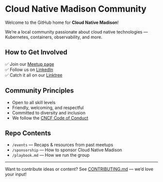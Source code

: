 # Cloud Native Madison Community

Welcome to the GitHub home for **Cloud Native Madison**! 

We’re a local community passionate about cloud native technologies — Kubernetes, containers, observability, and more.

## How to Get Involved

✅ Join our [Meetup page](https://community.cncf.io/cloud-native-madison/)  
✅ Follow us on [LinkedIn](https://www.linkedin.com/company/cloud-native-madison)  
✅ Catch it all on our [Linktree](https://linktr.ee/cloud.native.madison)

## Community Principles

- Open to all skill levels
- Friendly, welcoming, and respectful
- Committed to diversity and inclusion
- We follow the [CNCF Code of Conduct](./CODE_OF_CONDUCT.md)

## Repo Contents

- `/events` — Recaps & resources from past meetups
- `/sponsorship` — How to sponsor Cloud Native Madison
- `/playbook.md` — How we run the group

---

Want to contribute ideas or content? See [CONTRIBUTING.md](./CONTRIBUTING.md) — we’d love your input!
